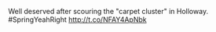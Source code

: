 Well deserved after scouring the "carpet cluster" in Holloway. #SpringYeahRight <a href="http://t.co/NFAY4ApNbk">http://t.co/NFAY4ApNbk</a>